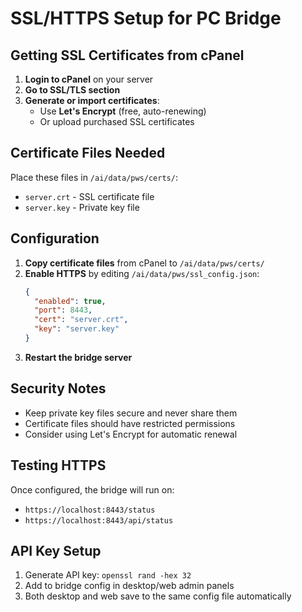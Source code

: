 # SSL/HTTPS Setup for PC Bridge

## Getting SSL Certificates from cPanel

1. **Login to cPanel** on your server
2. **Go to SSL/TLS section**
3. **Generate or import certificates**:
   - Use **Let's Encrypt** (free, auto-renewing)
   - Or upload purchased SSL certificates

## Certificate Files Needed

Place these files in `/ai/data/pws/certs/`:
- `server.crt` - SSL certificate file
- `server.key` - Private key file

## Configuration

1. **Copy certificate files** from cPanel to `/ai/data/pws/certs/`
2. **Enable HTTPS** by editing `/ai/data/pws/ssl_config.json`:
   ```json
   {
     "enabled": true,
     "port": 8443,
     "cert": "server.crt",
     "key": "server.key"
   }
   ```
3. **Restart the bridge server**

## Security Notes

- Keep private key files secure and never share them
- Certificate files should have restricted permissions
- Consider using Let's Encrypt for automatic renewal

## Testing HTTPS

Once configured, the bridge will run on:
- `https://localhost:8443/status` 
- `https://localhost:8443/api/status`

## API Key Setup

1. Generate API key: `openssl rand -hex 32`
2. Add to bridge config in desktop/web admin panels
3. Both desktop and web save to the same config file automatically